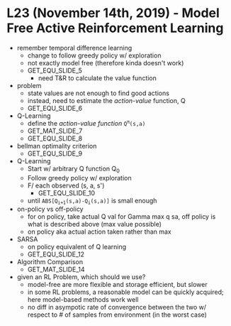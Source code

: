 # L23 (November 14th, 2019) - Model Free Active Reinforcement Learning

- remember temporal difference learning
	- change to follow greedy policy w/ exploration
	- not exactly model free (therefore kinda doesn't work)
	- GET_EQU_SLIDE_5
		- need T&R to calculate the value function
- problem
	- state values are not enough to find good actions
	- instead, need to estimate the *action-value* function, Q
	- GET_EQU_SLIDE_6
- Q-Learning
	- define the *action-value function* <code>Q<sup>&pi;</sup>(s,a)</code>
	- GET_MAT_SLIDE_7
	- GET_EQU_SLIDE_8
- bellman optimality criterion
	- GET_EQU_SLIDE_9
- Q-Learning
	- Start w/ arbitrary Q function Q<sub>0</sub>
	- Follow greedy policy w/ exploration
	- F/ each observed (s, a, s')
		- GET_EQU_SLIDE_10
	- until <code>ABS[Q<sub>i+1</sub>(s,a)-Q<sub>i</sub>(s,a)]</code> is small enough
- on-policy vs off-policy
	- for on policy, take actual Q val for Gamma max q sa, off policy is what is described above (max value possible)
	- on policy aka actual action taken rather than max
- SARSA
	- on policy equivalent of Q learning
	- GET_EQU_SLIDE_12
- Algorithm Comparison
	- GET_MAT_SLIDE_14
- given an RL Problem, which should we use?
	- model-free are more flexible and storage efficient, but slower
	- in some RL problems, a reasonable model can be quickly acquired; here model-based methods work well
	- no diff in asympotic rate of convergence between the two w/ respect to # of samples from environment (in the worst case)
